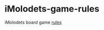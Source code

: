 # iMolodets-game-rules
iMolodets board game [rules](https://eleks-front-end.github.io/iMolodets-game-rules/)
